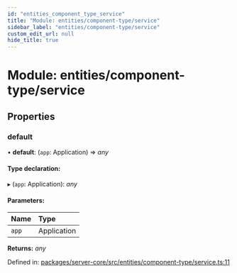 ```yaml
---
id: "entities_component_type_service"
title: "Module: entities/component-type/service"
sidebar_label: "entities/component-type/service"
custom_edit_url: null
hide_title: true
---
```


# Module: entities/component-type/service

## Properties

### default

• **default**: (`app`: Application) => *any*

#### Type declaration:

▸ (`app`: Application): *any*

#### Parameters:

| Name | Type |
| :------ | :------ |
| `app` | Application |

**Returns:** *any*

Defined in: [packages/server-core/src/entities/component-type/service.ts:11](https://github.com/xr3ngine/xr3ngine/blob/7e8e151f1/packages/server-core/src/entities/component-type/service.ts#L11)
